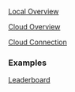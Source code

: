 
[Local Overview](unisave-local)

[Cloud Overview](unisave-cloud)

[Cloud Connection](cloud-connection)


### Examples

[Leaderboard](leaderboard)
